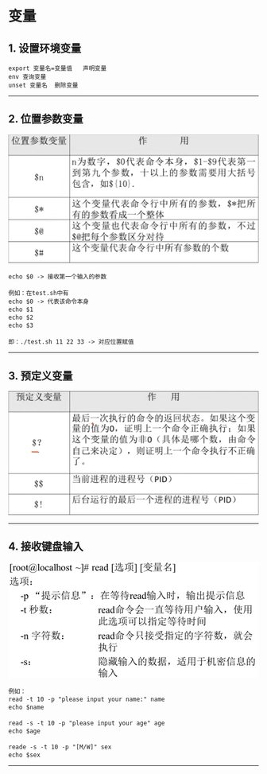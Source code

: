 # 变量

## 1. 设置环境变量

```Linux
export 变量名=变量值   声明变量
env 查询变量
unset 变量名  删除变量
```

---

## 2. 位置参数变量

![位置参数变量](images/2023-08-20-10-55-45.png)

```Linux
echo $0 -> 接收第一个输入的参数

例如：在test.sh中有
echo $0 -> 代表该命令本身
echo $1
echo $2
echo $3

即：./test.sh 11 22 33 -> 对应位置赋值
```

---

## 3. 预定义变量

![预定义变量](images/2023-08-20-11-05-00.png)

---

## 4. 接收键盘输入

![接收键盘输入](images/2023-08-20-11-12-52.png)

```Linux
例如：
read -t 10 -p "please input your name:" name
echo $name

read -s -t 10 -p "please input your age" age
echo $age

reade -s -t 10 -p "[M/W]" sex
echo $sex
```

---
